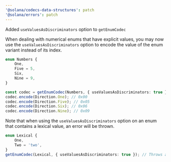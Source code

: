 ```yaml
---
'@solana/codecs-data-structures': patch
'@solana/errors': patch
---
```


Added `useValuesAsDiscriminators` option to `getEnumCodec`

When dealing with numerical enums that have explicit values, you may now use the `useValuesAsDiscriminators` option to encode the value of the enum variant instead of its index.

```ts
enum Numbers {
    One,
    Five = 5,
    Six,
    Nine = 9,
}

const codec = getEnumCodec(Numbers, { useValuesAsDiscriminators: true });
codec.encode(Direction.One); // 0x00
codec.encode(Direction.Five); // 0x05
codec.encode(Direction.Six); // 0x06
codec.encode(Direction.Nine); // 0x09
```

Note that when using the `useValuesAsDiscriminators` option on an enum that contains a lexical value, an error will be thrown.

```ts
enum Lexical {
    One,
    Two = 'two',
}
getEnumCodec(Lexical, { useValuesAsDiscriminators: true }); // Throws an error.
```
